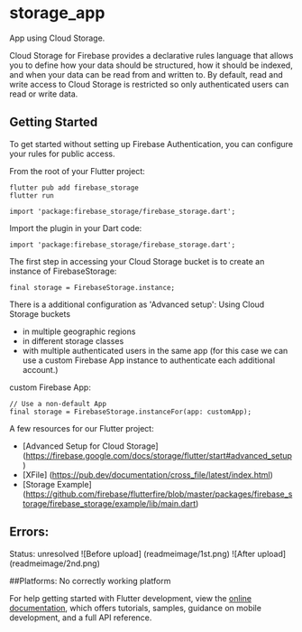 # storage_app

App using Cloud Storage. 

Cloud Storage for Firebase provides a declarative rules language that allows you to define how your data should be structured, how it should be indexed, and when your data can be read from and written to. By default, read and write access to Cloud Storage is restricted so only authenticated users can read or write data.

## Getting Started

To get started without setting up Firebase Authentication, you can configure your rules for public access.

From the root of your Flutter project:
```
flutter pub add firebase_storage
flutter run

import 'package:firebase_storage/firebase_storage.dart';
```

Import the plugin in your Dart code:
```
import 'package:firebase_storage/firebase_storage.dart';
```

The first step in accessing your Cloud Storage bucket is to create an instance of FirebaseStorage:
```
final storage = FirebaseStorage.instance;
```
There is a additional configuration as 'Advanced setup':
Using Cloud Storage buckets 
- in multiple geographic regions
- in different storage classes
- with multiple authenticated users in the same app (for this case we can use a custom Firebase App instance to authenticate each additional account.)

custom Firebase App:
```
// Use a non-default App
final storage = FirebaseStorage.instanceFor(app: customApp);
```



A few resources for our Flutter project:

- [Advanced Setup for Cloud Storage] (https://firebase.google.com/docs/storage/flutter/start#advanced_setup)
- [XFile] (https://pub.dev/documentation/cross_file/latest/index.html)
- [Storage Example] (https://github.com/firebase/flutterfire/blob/master/packages/firebase_storage/firebase_storage/example/lib/main.dart)

## Errors:
Status: unresolved
![Before upload] (readmeimage/1st.png)
![After upload] (readmeimage/2nd.png)

##Platforms:
No correctly working platform 

For help getting started with Flutter development, view the
[online documentation](https://docs.flutter.dev/), which offers tutorials,
samples, guidance on mobile development, and a full API reference.
